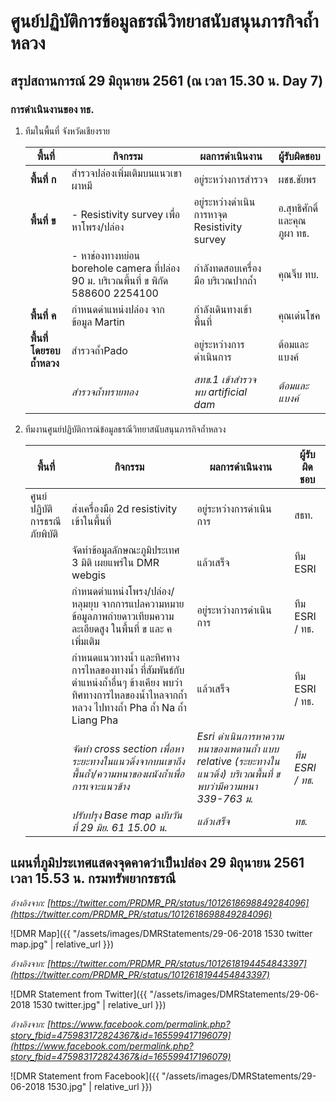 ---
---

# ศูนย์ปฏิบัติการข้อมูลธรณีวิทยาสนับสนุนภารกิจถ้ำหลวง

## สรุปสถานการณ์ 29 มิถุนายน 2561 (ณ เวลา 15.30 น. Day 7)

### การดำเนินงานของ ทธ.

1. ทีมในพื้นที่ จังหวัดเชียงราย

    | พื้นที่ | กิจกรรม | ผลการดำเนินงาน | ผู้รับผิดชอบ
    |-|-|-|-
    | **พื้นที่ ก** | สำรวจปล่องเพิ่มเติมบนแนวเขาผาหมี | อยู่ระหว่างการสำรวจ | ผชช.ชัยพร
    | **พื้นที่ ข** | - Resistivity survey เพื่อหาโพรง/ปล่อง | อยู่ระหว่างดำเนินการหาจุด Resistivity survey | อ.สุทธิศักดิ์ และคุณภูผา ทธ.
    | | - หาช่องทางหย่อน borehole camera ที่ปล่อง 90 ม. บริเวณพี้นที่ ข พิกัด 588600 2254100 | กำลังทดสอบเครื่องมือ บริเวณปากถ้ำ | คุณจิ๊บ ทบ.
    | **พื้นที่ ค** | กำหนดดำแหน่งปล่อง จากข้อมูล Martin | กำลังเดินทางเข้าพื้นที่ | คุณเด่นโชค
    | **พื้นที่โดยรอบถ้ำหลวง** | สำรวจถ้ำPado | อยู่ระหว่างการดำเนินการ | ต้อมและแบงค์
    | | *สำรวจถ้ำทรายทอง* | *สทข.1 เข้าสำรวจ พบ artificial dam* | *ต้อมและแบงค์*

2. ทีมงานศูนย์ปฏิบัติการณ์ข้อมูลธรณีวิทยาสนับสนุนภารกิจถ้ำหลวง

    | พื้นที่ | กิจกรรม | ผลการดำเนินงาน | ผู้รับผิดชอบ
    |-|-|-|-
    | ศูนย์ปฏิบัติการธรณีภัยพิบัติ | ส่งเครื่องมือ 2d resistivity เข้าในพื้นที่ | อยู่ระหว่างการดำเนินการ | สธท.
    | | จัดทำข้อมูลลักษณะภูมิประเทศ 3 มิติ เผยแพร่ใน DMR webgis | แล้วเสร็จ | ทีม ESRI
    | | กำหนดตำแหน่งโพรง/ปล่อง/หลุมยุบ จากการแปลความหมายข้อมูลภาพถ่ายดาวเทียมความละเอียดสูง ในพื้นที่ ข และ ค เพิ่มเติม | อยู่ระหว่างการดำเนินการ | ทีม ESRI / ทธ.
    | | กำหนดแนวทางน้ำ และทิศทางการไหลของทางน้ำ ที่สัมพันธ์กับตำแหน่งถ้ำอื่นๆ ข้างเคียง พบว่าทิศทางการไหลของน้ำไหลจากถ้ำหลวง ไปทางถ้ำ Pha ถ้ำ Na ถ้ำ Liang Pha | แล้วเสร็จ | ทีม ESRI / ทธ.
    | | *จัดทำ cross section เพื่อหาระยะทางในแนวดิ่งจากบนเขาถึงพื้นถ้ำ/ความหนาของผนังถ้ำเพื่อการเจาะแนวข้าง* | *Esri ดำเนินการหาความหนาของเพดานถ้ำ แบบ relative (ระยะทางในแนวดิ่ง) บริเวณพื้นที่ ข พบว่ามีความหนา 339-763 ม.* | *ทีม ESRI / ทธ.*
    | | *ปรับปรุง Base map ฉบับวันที่ 29 มิย. 61 15.00 น.* | *แล้วเสร็จ* | *ทธ.*

## แผนที่ภูมิประเทศแสดงจุดคาดว่าเป็นปล่อง 29 มิถุนายน 2561 เวลา 15.53 น. กรมทรัพยากรธรณี

_อ้างอิงจาก: [https://twitter.com/PRDMR_PR/status/1012618698849284096](https://twitter.com/PRDMR_PR/status/1012618698849284096)_

![DMR Map]({{ "/assets/images/DMRStatements/29-06-2018 1530 twitter map.jpg" | relative_url }})

_อ้างอิงจาก: [https://twitter.com/PRDMR_PR/status/1012618194454843397](https://twitter.com/PRDMR_PR/status/1012618194454843397)_

![DMR Statement from Twitter]({{ "/assets/images/DMRStatements/29-06-2018 1530 twitter.jpg" | relative_url }})

_อ้างอิงจาก: [https://www.facebook.com/permalink.php?story_fbid=475983172824367&id=165599417196079](https://www.facebook.com/permalink.php?story_fbid=475983172824367&id=165599417196079)_

![DMR Statement from Facebook]({{ "/assets/images/DMRStatements/29-06-2018 1530.jpg" | relative_url }})